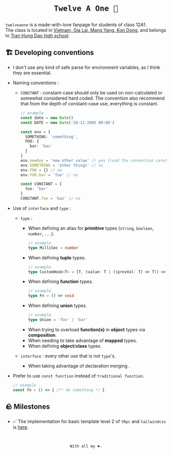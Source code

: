 <div align="center">
  <h1 align="center">

    Twelve A One 🌟

  </h1>
</div>

`twelveaone` is a made-with-love fanpage for students of class 12A1. <br>
The class is located in [Vietnam, Gia Lai, Mang Yang, Kon Dong](https://www.google.com/maps/place/Tr%C6%B0%E1%BB%9Dng+THPT+Tr%E1%BA%A7n+H%C6%B0ng+%C4%90%E1%BA%A1o/@14.0451727,108.2570115,16z/data=!4m5!3m4!1s0x316ebb5a2745dd4d:0xbc885a29ebdd6c99!8m2!3d14.0454509!4d108.2525118?hl=vi-VN), and belongs to
[Tran Hung Dao high school](http://thpttranhungdao.gialai.edu.vn/).

<h2>🏗️ Developing conventions</h2>

- I don't use any kind of safe parse for environment variables, as I think they are essential.
- Naming conventions : 
  - `CONSTANT` : constant-case should only be used on non-calculated or somewhat considered hard coded. The convention also recommend that from the depth of constant-case use, everything is constant.
    ```ts
    // example
    const date = new Date()
    const DATE = new Date('20-11-2005 00:00')

    const env = {
      SOMETHING: 'something',
      FOO: {
        bar: 'baz'
      }
    }
    env.newKey = 'new other value' // yes (read the convention carefully if you didn't get this)
    env.SOMETHING = 'other things' // no
    env.FOO = {} // no
    env.FOO.bar = 'foo' // no

    const CONSTANT = {
      foo: 'bar'
    }
    CONSTANT.foo = 'baz' // no
    ```

- Use of `interface` and `type` :
  - `type` :
    - When defining an alias for **primitive** types (`string`, `boolean`, `number`, `...`).
      ```ts
      // example
      type MilliSec = number
      ```
    - When defining **tuple** types.
      ```ts
      // example
      type CustomHook<T> = [T, (value: T | ((prevVal: T) => T)) => void]
      ```
    - When defining **function** types.
      ```ts
      // example
      type Fn = () => void
      ```
    - When defining **union** types.
      ```ts
      // example
      type Union = 'foo' | 'bar'
      ```
    - When trying to overload **function(s)** in **object** types via **composition**.
    - When needing to take advantage of **mapped** types.
    - When defining **object**/**class** types.

  - `interface` : every other use that is not `type`'s.
    - When taking advantage of declaration merging
.
- Prefer to use `const function` instead of `traditional function`.
  ```ts
  // example
  const fn = () => { /** do something */ }
  ```

<h2>🪨 Milestones</h2>

- ✅ The implementation for basic template level 2 of `tRpc` and `tailwindcss` is [here](https://github.com/SatouFukumi/twelveaone/tree/fbd9800f59ee3a38235534c565ba7795b39695c4).

<h2></h2> <!-- put the heading2 here just for the border -->

<div align="center" style="display: flex; width: 100%;">
  <span align="center" style="margin-inline: auto;">

  `With all my ❤️.`

  </span>
</div>
